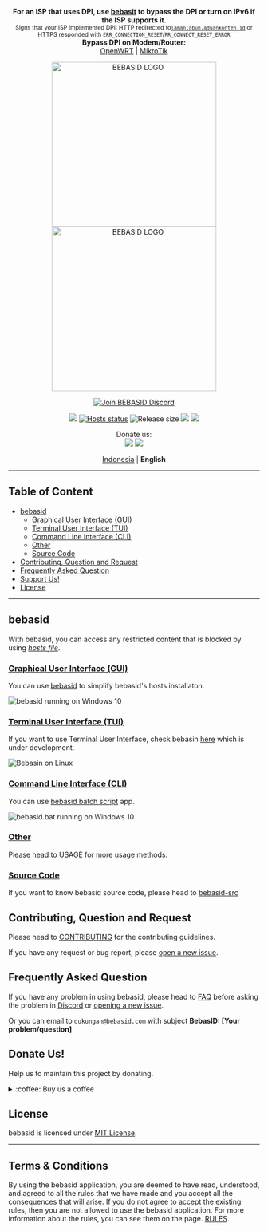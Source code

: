 <p align="center">
    <b>For an ISP that uses DPI, use <a href="https://github.com/bebasid/bebasit">bebasit</a> to bypass the DPI or turn on IPv6 if the ISP supports it.</b>
    <br><sup>Signs that your ISP implemented DPI: HTTP redirected to<code><a href="http://lamanlabuh.aduankonten.id" target="_blank">lamanlabuh.aduankonten.id</a></code> or HTTPS responded with <code>ERR_CONNECTION_RESET</code>/<code>PR_CONNECT_RESET_ERROR</code></sup><br>
    <b>Bypass DPI on Modem/Router:</b><br>
    <a href="https://github.com/bebasid/bebasit/blob/master/docs/openwrt-tutorial.en.md">OpenWRT</a> |
    <a href="https://github.com/bebasid/bebasit/blob/master/docs/mikrotik-tutorial.en.md">MikroTik</a>
</p>
<p align="center">
    <img src="https://github.com/bebasid/bebasid/blob/master/dev/resources/logo-black.png#gh-light-mode-only" alt="BEBASID LOGO" width="330">
    <img src="https://github.com/bebasid/bebasid/blob/master/dev/resources/logo.png#gh-dark-mode-only" alt="BEBASID LOGO" width="330">
</p>
<p align="center">
<a href="https://discord.gg/EKrxZyu"><img src="https://discordapp.com/api/guilds/630415907021389825/widget.png?style=banner2" alt="Join BEBASID Discord"></a>
 </p>
<p align="center">
    <a href="#"><img src="https://img.shields.io/static/v1?label=year%20released:&message=2019&color=yellowgreen&style=plastic%22"></a>
    <a href="https://github.com/bebasid/bebasid/actions?query=workflow%3AValidate"><img src="https://img.shields.io/github/actions/workflow/status/bebasid/bebasid/validate.yml?branch=master&logo=github&logoColor=fff&label=validation" alt="Hosts status"></a>
    <img src="https://img.shields.io/github/size/bebasid/bebasid/releases/hosts.svg?label=size" alt="Release size">
    <a href="#"><img src="https://hits.seeyoufarm.com/api/count/incr/badge.svg?url=https%3A%2F%2Fgithub.com%2Fbebasid%2Fbebasid_fGHyh&count_bg=%234572CD&title_bg=%23555555&icon_color=%23E7E7E7&title=watchers%3A+%28today%2Ftotal%29&edge_flat=false"/></a>
    <a href="https://github.com/bebasid/bebasid/blob/master/LICENSE"><img src="https://img.shields.io/badge/license-MIT-green"></a>
</p>
<p align="center">Donate us:</br>
<a href="https://trakteer.id/bebasidbykini"><img src="https://img.shields.io/static/v1?label=Trakteer&message=bebasidbykini&color=C02433"></a>
<a href="https://saweria.co/bebasid"><img src="https://img.shields.io/static/v1?label=Saweria&message=bebasid&color=FAAE2B"></a>
 </p>
<p align="center">
    <a href="README.md">Indonesia</a> | <b>English</b>
</p>

---

## Table of Content

- [bebasid](#bebasid)
  - [Graphical User Interface (GUI)](#graphical-user-interface-gui)
  - [Terminal User Interface (TUI)](#terminal-user-interface-tui)
  - [Command Line Interface (CLI)](#command-line-interface-cli)
  - [Other](#other)
  - [Source Code](#source-code)
- [Contributing, Question and Request](#contributing-question-and-request)
- [Frequently Asked Question](#frequently-asked-question)
- [Support Us!](#donate-us)
- [License](#license)

---

## bebasid

With bebasid, you can access any restricted content that is blocked by using [_hosts file_](<https://en.wikipedia.org/wiki/Hosts_(file)>).

### <ins>Graphical User Interface (GUI)</ins>

You can use [bebasid](https://github.com/bebasid/bebasid/releases/tag/v1.1) to simplify bebasid's hosts installaton.

![bebasid running on Windows 10](https://i.imgur.com/Bcq0rgm.png)

### <ins>Terminal User Interface (TUI)</ins>

If you want to use Terminal User Interface, check bebasin [here](https://github.com/mochidaz/bebasin) which is under development.

![Bebasin on Linux](https://i.imgur.com/qwHji4w.png)

### <ins>Command Line Interface (CLI)</ins>

You can use [bebasid batch script](https://github.com/bebasid/bebasid/releases/tag/v1.1) app.

![bebasid.bat running on Windows 10](https://i.imgur.com/CrnySId.png)

### <ins>Other</ins>

Please head to [USAGE](https://github.com/bebasid/bebasid/blob/master/dev/readme/USAGE.md) for more usage methods.

### <ins>Source Code</ins>

If you want to know bebasid source code, please head to [bebasid-src](https://github.com/bebasid/bebasid-src)

## Contributing, Question and Request

Please head to [CONTRIBUTING](https://github.com/bebasid/bebasid/blob/master/CONTRIBUTING.md) for the contributing guidelines.

If you have any request or bug report, please [open a new issue](https://github.com/bebasid/bebasid/issues/new/choose).

## Frequently Asked Question

If you have any problem in using bebasid, please head to [FAQ](https://github.com/bebasid/bebasid/blob/master/dev/readme/FAQ.md) before asking the problem in [Discord](https://discord.gg/EKrxZyu) or [opening a new issue](https://github.com/bebasid/bebasid/issues/new/choose).

Or you can email to `dukungan@bebasid.com` with subject **BebasID: [Your problem/question]**

## Donate Us!

Help us to maintain this project by donating.

<div>
<details>
 <summary>:coffee: Buy us a coffee</summary>

</br>

<a href="https://trakteer.id/bebasidbykini"><img src="https://img.shields.io/static/v1?label=Trakteer&message=bebasidbykini&color=C02433"></a>

<a href="https://saweria.co/bebasid"><img src="https://img.shields.io/static/v1?label=Saweria&message=bebasid&color=FAAE2B"></a>

</details>
</div>

## License

bebasid is licensed under [MIT License](https://github.com/bebasid/bebasid/blob/master/LICENSE).

---

## Terms & Conditions

By using the bebasid application, you are deemed to have read, understood, and agreed to all the rules that we have made and you accept all the consequences that will arise. If you do not agree to accept the existing rules, then you are not allowed to use the bebasid application. For more information about the rules, you can see them on the page. [RULES](https://github.com/bebasid/bebasid/blob/master/dev/readme/RULES.md).
